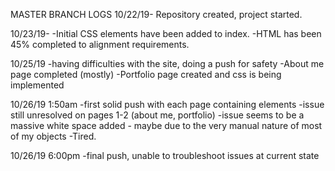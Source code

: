 MASTER BRANCH LOGS
10/22/19-
Repository created, project started.

10/23/19-
-Initial CSS elements have been added to index.
-HTML has been 45% completed to alignment requirements.

10/25/19
-having difficulties with the site, doing a push for safety
-About me page completed (mostly)
-Portfolio page created and css is being implemented

10/26/19 1:50am
-first solid push with each page containing elements
-issue still unresolved on pages 1-2 (about me, portfolio)
-issue seems to be a massive white space added - maybe due to the very manual nature of most of my objects
-Tired.

10/26/19 6:00pm
-final push, unable to troubleshoot issues at current state
